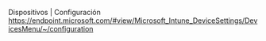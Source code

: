 Dispositivos | Configuración
https://endpoint.microsoft.com/#view/Microsoft_Intune_DeviceSettings/DevicesMenu/~/configuration
